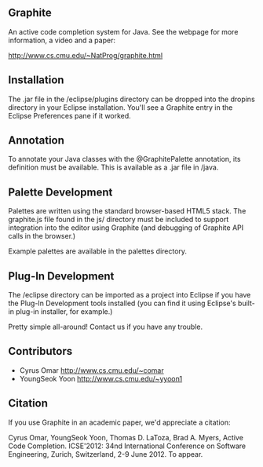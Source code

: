 Graphite
--------
An active code completion system for Java. See the webpage for more information, a video and a paper:

  http://www.cs.cmu.edu/~NatProg/graphite.html

Installation
------------
The .jar file in the /eclipse/plugins directory can be dropped into the dropins directory in your Eclipse installation. You'll see a Graphite entry in the Eclipse Preferences pane if it worked.

Annotation
----------
To annotate your Java classes with the @GraphitePalette annotation, its definition must be available. This is available as a .jar file in /java.

Palette Development
-------------------
Palettes are written using the standard browser-based HTML5 stack. The graphite.js file found in the js/ directory must be included to support integration into the editor using Graphite (and debugging of Graphite API calls in the browser.)

Example palettes are available in the palettes directory.

Plug-In Development
-------------------
The /eclipse directory can be imported as a project into Eclipse if you have the Plug-In Development tools installed (you can find it using Eclipse's built-in plug-in installer, for example.)

Pretty simple all-around! Contact us if you have any trouble.

Contributors
------------
* Cyrus Omar <http://www.cs.cmu.edu/~comar>
* YoungSeok Yoon <http://www.cs.cmu.edu/~yyoon1>

Citation
--------
If you use Graphite in an academic paper, we'd appreciate a citation:

Cyrus Omar, YoungSeok Yoon, Thomas D. LaToza, Brad A. Myers, Active Code Completion. ICSE'2012: 34nd International Conference on Software Engineering, Zurich, Switzerland, 2-9 June 2012. To appear.


